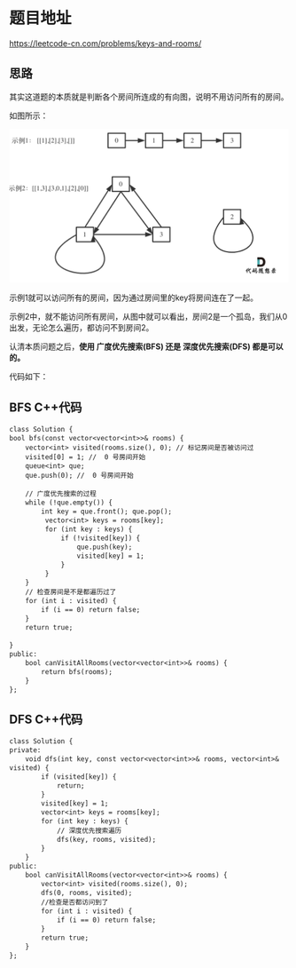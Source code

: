 # 题目地址 
https://leetcode-cn.com/problems/keys-and-rooms/

## 思路 

其实这道题的本质就是判断各个房间所连成的有向图，说明不用访问所有的房间。

如图所示：

<img src='../pics/841.钥匙和房间.png' width=600> </img></div>

示例1就可以访问所有的房间，因为通过房间里的key将房间连在了一起。

示例2中，就不能访问所有房间，从图中就可以看出，房间2是一个孤岛，我们从0出发，无论怎么遍历，都访问不到房间2。

认清本质问题之后，**使用 广度优先搜索(BFS) 还是 深度优先搜索(DFS) 都是可以的。**

代码如下：

## BFS C++代码 

```
class Solution {
bool bfs(const vector<vector<int>>& rooms) {
    vector<int> visited(rooms.size(), 0); // 标记房间是否被访问过
    visited[0] = 1; //  0 号房间开始
    queue<int> que;
    que.push(0); //  0 号房间开始

    // 广度优先搜索的过程
    while (!que.empty()) {
        int key = que.front(); que.pop();
         vector<int> keys = rooms[key];
         for (int key : keys) {
             if (!visited[key]) {
                 que.push(key);
                 visited[key] = 1;
             }
         }
    }
    // 检查房间是不是都遍历过了
    for (int i : visited) {
        if (i == 0) return false;
    }
    return true;

}
public:
    bool canVisitAllRooms(vector<vector<int>>& rooms) {
        return bfs(rooms);
    }
};
```

## DFS C++代码 

```
class Solution {
private:
    void dfs(int key, const vector<vector<int>>& rooms, vector<int>& visited) {
        if (visited[key]) {
            return;
        }
        visited[key] = 1;
        vector<int> keys = rooms[key];
        for (int key : keys) {
            // 深度优先搜索遍历
            dfs(key, rooms, visited);
        }
    }
public:
    bool canVisitAllRooms(vector<vector<int>>& rooms) {
        vector<int> visited(rooms.size(), 0);
        dfs(0, rooms, visited);
        //检查是否都访问到了
        for (int i : visited) {
            if (i == 0) return false;
        }
        return true;
    }
};
```
